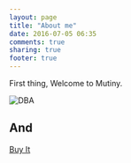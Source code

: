 ```yaml
---
layout: page
title: "About me"
date: 2016-07-05 06:35
comments: true
sharing: true
footer: true
---
```


First thing, Welcome to Mutiny.

![DBA](https://images.sunfrogshirts.com/2016/07/31/Data-Base-Administrator--SOLVE-Black-_w91_-front.jpg)
## And
[Buy It](https://www.sunfrog.com/Data-Base-Administrator--SOLVE-192312050-Black-Guys.html?15435&Data+Base+Administrator)
